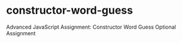 # constructor-word-guess
Advanced JavaScript Assignment: Constructor Word Guess Optional Assignment
